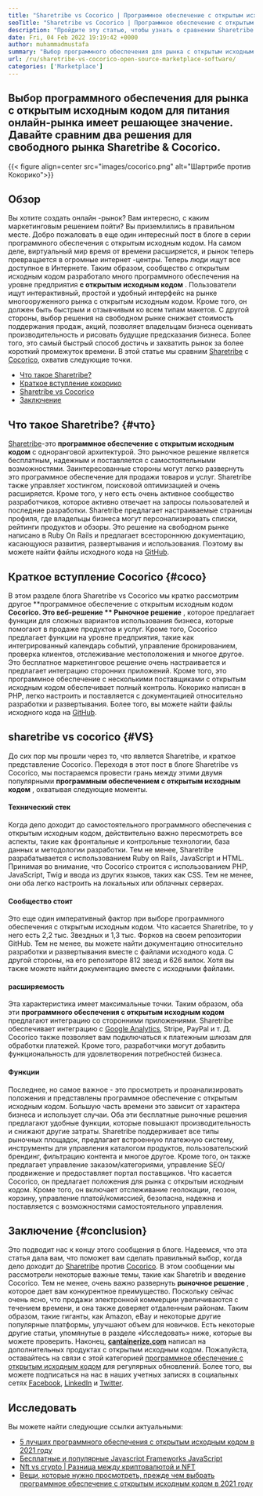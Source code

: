 ```yaml
---
title: "Sharetribe vs Cocorico | Программное обеспечение с открытым исходным кодом" 
seoTitle: "Sharetribe vs Cocorico | Программное обеспечение с открытым исходным кодом" 
description: "Пройдите эту статью, чтобы узнать о сравнении Sharetribe с Cocorico. Установите решение рынка с открытым исходным кодом для развития продаж и рынка." 
date: Fri, 04 Feb 2022 19:19:42 +0000
author: muhammadmustafa
summary: "Выбор программного обеспечения для рынка с открытым исходным кодом для питания онлайн-рынка имеет решающее значение. Давайте сравним два решения для свободного рынка Sharetribe & amp; Кокорико." 
url: /ru/sharetribe-vs-cocorico-open-source-marketplace-software/
categories: ['Marketplace']
---
```


## Выбор программного обеспечения для рынка с открытым исходным кодом для питания онлайн-рынка имеет решающее значение. Давайте сравним два решения для свободного рынка Sharetribe & Cocorico.

{{< figure align=center src="images/cocorico.png" alt="Шартрибе против Кокорико">}}


## Обзор
Вы хотите создать онлайн -рынок? Вам интересно, с каким маркетинговым решением пойти? Вы приземлились в правильном месте. Добро пожаловать в еще один интересный пост в блоге в серии программного обеспечения с открытым исходным кодом. На самом деле, виртуальный мир время от времени расширяется, и рынок теперь превращается в огромные интернет -центры. Теперь люди ищут все доступное в Интернете. Таким образом, сообщество с открытым исходным кодом разработало много программного обеспечения на уровне предприятия **с открытым исходным кодом** .
Пользователи ищут интерактивный, простой и удобный интерфейс на рынке многооруженного рынка с открытым исходным кодом. Кроме того, он должен быть быстрым и отзывчивым ко всем типам макетов. С другой стороны, выбор решения на свободном рынке снижает стоимость поддержания продаж, акций, позволяет владельцам бизнеса оценивать производительность и рисовать будущие предсказания бизнеса. Более того, это самый быстрый способ достичь и захватить рынок за более короткий промежуток времени. В этой статье мы сравним [Sharetribe][1] с [Cocorico][2], охватив следующие точки.
  * [Что такое Sharetribe?][3]
  * [Краткое вступление кокорико][4]
  * [Sharetribe vs Cocorico][5]
  * [Заключение][6]

## Что такое Sharetribe?   {#что}
[Sharetribe][1]-это **программное обеспечение с открытым исходным кодом**  с одноранговой архитектурой. Это рыночное решение является бесплатным, надежным и поставляется с самостоятельными возможностями. Заинтересованные стороны могут легко развернуть это программное обеспечение для продажи товаров и услуг. Sharetribe также управляет хостингом, поисковой оптимизацией и очень расширяется. Кроме того, у него есть очень активное сообщество разработчиков, которое активно отвечает на запросы пользователей и последние разработки. Sharetribe предлагает настраиваемые страницы профиля, где владельцы бизнеса могут персонализировать списки, рейтинги продуктов и обзоры. Это решение на свободном рынке написано в Ruby On Rails и предлагает всестороннюю документацию, касающуюся развития, развертывания и использования. Поэтому вы можете найти файлы исходного кода на [GitHub][7].

## Краткое вступление Cocorico   {#coco}
В этом разделе блога Sharetribe vs Cocorico мы кратко рассмотрим другое **программное обеспечение с открытым исходным кодом  **Cocorico. Это веб-решение **  Рыночное решение** , которое предлагает функции для сложных вариантов использования бизнеса, которые помогают в продаже продуктов и услуг. Кроме того, Cocorico предлагает функции на уровне предприятия, такие как интегрированный календарь событий, управление бронированием, проверка клиентов, отслеживание местоположения и многое другое. Это бесплатное маркетинговое решение очень настраивается и предлагает интеграцию сторонних приложений. Кроме того, это программное обеспечение с несколькими поставщиками с открытым исходным кодом обеспечивает полный контроль. Кокорико написан в PHP, легко настроить и поставляется с документацией относительно разработки и развертывания. Более того, вы можете найти файлы исходного кода на [GitHub][8].

## sharetribe vs cocorico   {#VS}
До сих пор мы прошли через то, что является Sharetribe, и краткое представление Cocorico. Переходя в этот пост в блоге Sharetribe vs Cocorico, мы постараемся провести грань между этими двумя популярными **программным обеспечением с открытым исходным кодом** , охватывая следующие моменты.

#### Технический стек
Когда дело доходит до самостоятельного программного обеспечения с открытым исходным кодом, действительно важно пересмотреть все аспекты, такие как фронтальные и контрольные технологии, база данных и методологии разработки. Тем не менее, Sharetribe разрабатывается с использованием Ruby on Rails, JavaScript и HTML. Принимая во внимание, что Cocorico строится с использованием PHP, JavaScript, Twig и ввода из других языков, таких как CSS. Тем не менее, они оба легко настроить на локальных или облачных серверах.

#### **Сообщество стоит** 
Это еще один императивный фактор при выборе программного обеспечения с открытым исходным кодом. Что касается Sharetribe, то у него есть 2,2 тыс. Звездных и 1,3 тыс. Форков на своем репозитории GitHub. Тем не менее, вы можете найти документацию относительно разработки и развертывания вместе с файлами исходного кода. С другой стороны, на его репозиторе 812 звезд и 626 вилок. Хотя вы также можете найти документацию вместе с исходными файлами.

#### **расширяемость** 
Эта характеристика имеет максимальные точки. Таким образом, оба эти **программного обеспечения с открытым исходным кодом**  предлагают интеграцию со сторонними приложениями. Sharetribe обеспечивает интеграцию с [Google Analytics][9], Stripe, PayPal и т. Д. Cocorico также позволяет вам подключаться к платежным шлюзам для обработки платежей. Кроме того, разработчики могут добавить функциональность для удовлетворения потребностей бизнеса.

#### Функции
Последнее, но самое важное - это просмотреть и проанализировать положения и представлены программное обеспечение с открытым исходным кодом. Большую часть времени это зависит от характера бизнеса и использует случаи. Оба эти бесплатные рыночные решения предлагают удобные функции, которые повышают производительность и снижают другие затраты. Sharetribe поддерживает все типы рыночных площадок, предлагает встроенную платежную систему, инструменты для управления каталогом продуктов, пользовательский брендинг, фильтрацию контента и многое другое. Кроме того, он также предлагает управление заказом/категориями, управление SEO/продвижение и предоставляет портал поставщиков.
Что касается Cocorico, он предлагает положения для рынка с открытым исходным кодом. Кроме того, он включает отслеживание геолокации, геозон, корзину, управление платой/комиссией, безопасна, надежна и поставляется с возможностями самостоятельного управления.

## Заключение   {#conclusion}
Это подводит нас к концу этого сообщения в блоге. Надеемся, что эта статья дала вам, что поможет вам сделать правильный выбор, когда дело доходит до [Sharetribe][1] против [Cocorico][2]. В этом сообщении мы рассмотрели некоторые важные темы, такие как Sharetrib и введение Cocorico. Тем не менее, очень важно развернуть **рыночное решение** , которое дает вам конкурентное преимущество. Поскольку сейчас очень ясно, что продажи электронной коммерции увеличиваются с течением времени, и она также доверяет отдаленным районам. Таким образом, такие гиганты, как Amazon, eBay и некоторые другие популярные платформы, улучшают объем для новичков. Есть некоторые другие статьи, упомянутые в разделе «Исследовать» ниже, которые вы можете проверить.
Наконец, **[cantainerize.com][10]**  написал на дополнительных продуктах с открытым исходным кодом. Пожалуйста, оставайтесь на связи с этой категорией [программное обеспечение с открытым исходным кодом][11] для регулярных обновлений. Более того, вы можете подписаться на нас в наших учетных записях в социальных сетях [Facebook][12], [LinkedIn][13] и [Twitter][14].

## Исследовать
Вы можете найти следующие ссылки актуальными:
  * [5 лучших программного обеспечения с открытым исходным кодом в 2021 году][15]
  * [Бесплатные и популярные Javascript Frameworks JavaScript][16]
  * [Nft vs crypto | Разница между криптовалютой и NFT][17]
  * [Вещи, которые нужно просмотреть, прежде чем выбрать программное обеспечение с открытым исходным кодом в 2021 году][18]

  
[1]: https://products.containerize.com/marketplace/sharetribe/
[2]: https://products.containerize.com/marketplace/cocorico/
[3]: #what
[4]: #coco
[5]: #vs
[6]: #Conclusion
[7]: https://github.com/sharetribe/sharetribe
[8]: https://github.com/Cocolabs-SAS/cocorico
[9]: https://analytics.google.com
[10]: https://www.containerize.com/
[11]: https://products.containerize.com/marketplace/
[12]: https://web.facebook.com/containerize
[13]: https://www.linkedin.com/company/containerize/
[14]: https://twitter.com/containerize_co
[15]: https://blog.containerize.com/marketplace/top-5-open-source-marketplace-software-in-2021/
[16]: https://blog.containerize.com/software-development/free-open-source-popular-javascript-frameworks/
[17]: https://blog.containerize.com/blockchain-platforms/nft-vs-crypto-difference-between-cryptocurrency-nft/
[18]: https://blog.containerize.com/cmdb-software/things-to-review-before-opting-open-source-software-in-2021/
